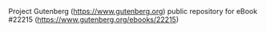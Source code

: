 Project Gutenberg (https://www.gutenberg.org) public repository for eBook #22215 (https://www.gutenberg.org/ebooks/22215)
